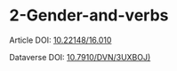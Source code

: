 # 2-Gender-and-verbs

Article DOI: [10.22148/16.010](https://doi.org/10.22148/16.010)

Dataverse DOI: [10.7910/DVN/3UXBOJ)](https://doi.org/10.7910/DVN/3UXBOJ)
